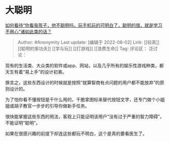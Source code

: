 # 大聪明
[如何看待“你看我孩子，他不聪明吗，玩手机玩的可明白了，聪明的很，就是学习不用心”诸如此类的话？](https://www.zhihu.com/question/540719007/answer/2603658755)

> Author: #Anonymity
> Last update: [编辑于 2022-08-02]
> Link: [[较真]] [[聪明的笨功夫]] [[学与玩]] [[打游戏]] [[浪费生命]]
> Tag:
> 评论区：
> 泛讨论：

现有的生活类、大众类的软件或app、网站，以及几乎所有的娱乐性游戏种类，都天生有着“易上手”的设计初衷。

换言之，这些东西设计的时候就是按照“就算智商有点问题的用户都不能放弃”的原则设计的。

为了怕你看不懂按钮是干什么用的，干脆拿图标来替代按钮文字，还专门做个小姐姐或胡子教官一步步的引导你做新手任务。

很快能掌握这些东西的用法，客观上只能证明该用户“没有过于严重的智力障碍”，不能证明“聪明”。

如果在很感兴趣的前提下却连这些都玩不明白，这个是真的要看医生了。
